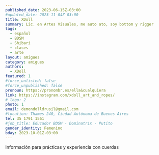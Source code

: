 ```yaml
---
published_date: 2023-06-15Z-03:00
#updated_date: 2023-11-04Z-03:00
title: XDoll
summary: Lic. en Artes Visuales, me auto ato, soy bottom y rigger 
tags:
  - español
  - BDSM
  - Shibari
  - clases
  - arte
layout: amigues
category: amigues
authors:
  - XDoll
featured: 1
#force_unlisted: false
#force_unpublished: false
pronoun: https://pronombr.es/ella&cualquiera
link: https://instagram.com/xdoll_art_and_ropes/
# logo: 2
photo: 1
email: demondolldrusil@gmail.com
#location: Thames 240, Ciudad Autónoma de Buenos Aires
tel: 35 1791 1561
#job_title: Educador BDSM - Dominatrix - Putito
gender_identity: Femenino
bday: 2023-10-01Z-03:00
---
```


Información para prácticas y experiencia con cuerdas 